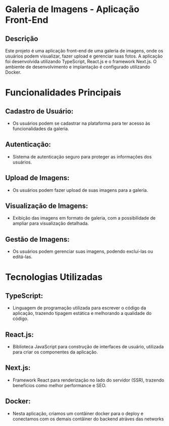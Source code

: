 # Galeria de Imagens - Aplicação Front-End
## Descrição
Este projeto é uma aplicação front-end de uma galeria de imagens, onde os usuários podem visualizar, fazer upload e gerenciar suas fotos. A aplicação foi desenvolvida utilizando TypeScript, React.js e o framework Next.js. O ambiente de desenvolvimento e implantação é configurado utilizando Docker.

# Funcionalidades Principais
## Cadastro de Usuário: 
- Os usuários podem se cadastrar na plataforma para ter acesso às funcionalidades da galeria.
## Autenticação: 
- Sistema de autenticação seguro para proteger as informações dos usuários.
## Upload de Imagens: 
- Os usuários podem fazer upload de suas imagens para a galeria.
## Visualização de Imagens: 
- Exibição das imagens em formato de galeria, com a possibilidade de ampliar para visualização detalhada.
## Gestão de Imagens: 
- Os usuários podem gerenciar suas imagens, podendo excluí-las ou editá-las.
# Tecnologias Utilizadas
## TypeScript: 
- Linguagem de programação utilizada para escrever o código da aplicação, trazendo tipagem estática e melhorando a qualidade do código.
## React.js:  
- Biblioteca JavaScript para construção de interfaces de usuário, utilizada para criar os componentes da aplicação.
## Next.js: 
- Framework React para renderização no lado do servidor (SSR), trazendo benefícios como melhor performance e SEO.
## Docker: 
- Nesta aplicação, criamos um contâiner docker para o deploy e conectamos com os demais contâiner do backend atráves das networks
